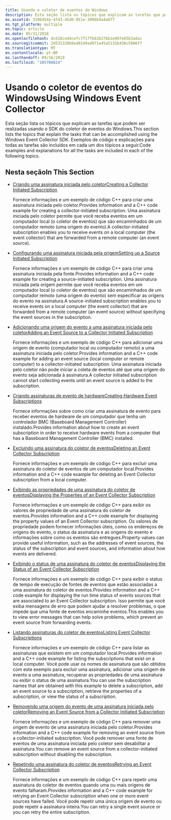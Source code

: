 ```yaml
---
title: Usando o coletor de eventos do Windows
description: Esta seção lista os tópicos que explicam as tarefas que podem ser realizadas usando o SDK do coletor de eventos do Windows. Exemplos de código e explicações para todas as tarefas são incluídos em cada um dos tópicos a seguir.
ms.assetid: 3396454a-4f43-45d0-951e-3096b9a4a077
ms.tgt_platform: multiple
ms.topic: article
ms.date: 05/31/2018
ms.openlocfilehash: dc618ced4cefc7f17fb63b27bb1e097e65b3adac
ms.sourcegitcommit: 2d531328b6ed82d4ad971a45a5131b430c5866f7
ms.translationtype: MT
ms.contentlocale: pt-BR
ms.lasthandoff: 09/16/2019
ms.locfileid: "105788824"
---
```

# <a name="using-windows-event-collector"></a><span data-ttu-id="70a1f-104">Usando o coletor de eventos do Windows</span><span class="sxs-lookup"><span data-stu-id="70a1f-104">Using Windows Event Collector</span></span>

<span data-ttu-id="70a1f-105">Esta seção lista os tópicos que explicam as tarefas que podem ser realizadas usando o SDK do coletor de eventos do Windows.</span><span class="sxs-lookup"><span data-stu-id="70a1f-105">This section lists the topics that explain the tasks that can be accomplished using the Windows Event Collector SDK.</span></span> <span data-ttu-id="70a1f-106">Exemplos de código e explicações para todas as tarefas são incluídos em cada um dos tópicos a seguir.</span><span class="sxs-lookup"><span data-stu-id="70a1f-106">Code examples and explanations for all the tasks are included in each of the following topics.</span></span>

## <a name="in-this-section"></a><span data-ttu-id="70a1f-107">Nesta seção</span><span class="sxs-lookup"><span data-stu-id="70a1f-107">In This Section</span></span>

-   [<span data-ttu-id="70a1f-108">Criando uma assinatura iniciada pelo coletor</span><span class="sxs-lookup"><span data-stu-id="70a1f-108">Creating a Collector Initiated Subscription</span></span>](creating-an-event-collector-subscription.md)

    <span data-ttu-id="70a1f-109">Fornece informações e um exemplo de código C++ para criar uma assinatura iniciada pelo coletor.</span><span class="sxs-lookup"><span data-stu-id="70a1f-109">Provides information and a C++ code example for creating a collector-initiated subscription.</span></span> <span data-ttu-id="70a1f-110">Uma assinatura iniciada pelo coletor permite que você receba eventos em um computador local (o coletor de eventos) que são encaminhados de um computador remoto (uma origem do evento).</span><span class="sxs-lookup"><span data-stu-id="70a1f-110">A collector-initiated subscription enables you to receive events on a local computer (the event collector) that are forwarded from a remote computer (an event source).</span></span>

-   [<span data-ttu-id="70a1f-111">Configurando uma assinatura iniciada pela origem</span><span class="sxs-lookup"><span data-stu-id="70a1f-111">Setting up a Source Initiated Subscription</span></span>](setting-up-a-source-initiated-subscription.md)

    <span data-ttu-id="70a1f-112">Fornece informações e um exemplo de código C++ para criar uma assinatura iniciada pela fonte.</span><span class="sxs-lookup"><span data-stu-id="70a1f-112">Provides information and a C++ code example for creating a source-initiated subscription.</span></span> <span data-ttu-id="70a1f-113">Uma assinatura iniciada pela origem permite que você receba eventos em um computador local (o coletor de eventos) que são encaminhados de um computador remoto (uma origem do evento) sem especificar as origens do evento na assinatura.</span><span class="sxs-lookup"><span data-stu-id="70a1f-113">A source-initiated subscription enables you to receive events on a local computer (the event collector) that are forwarded from a remote computer (an event source) without specifying the event sources in the subscription.</span></span>

-   [<span data-ttu-id="70a1f-114">Adicionando uma origem do evento a uma assinatura iniciada pelo coletor</span><span class="sxs-lookup"><span data-stu-id="70a1f-114">Adding an Event Source to a Collector Initiated Subscription</span></span>](adding-an-event-source-to-an-event-collector-subscription.md)

    <span data-ttu-id="70a1f-115">Fornece informações e um exemplo de código C++ para adicionar uma origem de evento (computador local ou computador remoto) a uma assinatura iniciada pelo coletor.</span><span class="sxs-lookup"><span data-stu-id="70a1f-115">Provides information and a C++ code example for adding an event source (local computer or remote computer) to a collector-initiated subscription.</span></span> <span data-ttu-id="70a1f-116">Uma assinatura iniciada pelo coletor não pode iniciar a coleta de eventos até que uma origem do evento seja adicionada à assinatura.</span><span class="sxs-lookup"><span data-stu-id="70a1f-116">A collector initiated subscription cannot start collecting events until an event source is added to the subscription.</span></span>

-   [<span data-ttu-id="70a1f-117">Criando assinaturas de evento de hardware</span><span class="sxs-lookup"><span data-stu-id="70a1f-117">Creating Hardware Event Subscriptions</span></span>](creating-hardware-event-subscriptions.md)

    <span data-ttu-id="70a1f-118">Fornece informações sobre como criar uma assinatura de evento para receber eventos de hardware de um computador que tenha um controlador BMC (Baseboard Management Controller) instalado.</span><span class="sxs-lookup"><span data-stu-id="70a1f-118">Provides information about how to create an event subscription in order to receive hardware events from a computer that has a Baseboard Management Controller (BMC) installed.</span></span>

-   [<span data-ttu-id="70a1f-119">Excluindo uma assinatura do coletor de eventos</span><span class="sxs-lookup"><span data-stu-id="70a1f-119">Deleting an Event Collector Subscription</span></span>](deleting-an-event-collector-subscription.md)

    <span data-ttu-id="70a1f-120">Fornece informações e um exemplo de código C++ para excluir uma assinatura do coletor de eventos de um computador local.</span><span class="sxs-lookup"><span data-stu-id="70a1f-120">Provides information and a C++ code example for deleting an Event Collector subscription from a local computer.</span></span>

-   [<span data-ttu-id="70a1f-121">Exibindo as propriedades de uma assinatura do coletor de eventos</span><span class="sxs-lookup"><span data-stu-id="70a1f-121">Displaying the Properties of an Event Collector Subscription</span></span>](displaying-the-properties-of-an-event-collector-subscription.md)

    <span data-ttu-id="70a1f-122">Fornece informações e um exemplo de código C++ para exibir os valores de propriedade de uma assinatura do coletor de eventos.</span><span class="sxs-lookup"><span data-stu-id="70a1f-122">Provides information and a C++ code example for displaying the property values of an Event Collector subscription.</span></span> <span data-ttu-id="70a1f-123">Os valores de propriedade podem fornecer informações úteis, como os endereços de origens do evento, o status da assinatura e as origens do evento e informações sobre como os eventos são entregues.</span><span class="sxs-lookup"><span data-stu-id="70a1f-123">Property values can provide useful information, such as the addresses of event sources, the status of the subscription and event sources, and information about how events are delivered.</span></span>

-   [<span data-ttu-id="70a1f-124">Exibindo o status de uma assinatura do coletor de eventos</span><span class="sxs-lookup"><span data-stu-id="70a1f-124">Displaying the Status of an Event Collector Subscription</span></span>](displaying-the-status-of-an-event-collector-subscription.md)

    <span data-ttu-id="70a1f-125">Fornece informações e um exemplo de código C++ para exibir o status de tempo de execução de fontes de eventos que estão associadas a uma assinatura do coletor de eventos.</span><span class="sxs-lookup"><span data-stu-id="70a1f-125">Provides information and a C++ code example for displaying the run time status of events sources that are associated to an Event Collector subscription.</span></span> <span data-ttu-id="70a1f-126">Isso permite que você exiba mensagens de erro que podem ajudar a resolver problemas, o que impede que uma fonte de eventos encaminhe eventos.</span><span class="sxs-lookup"><span data-stu-id="70a1f-126">This enables you to view error messages that can help solve problems, which prevent an event source from forwarding events.</span></span>

-   [<span data-ttu-id="70a1f-127">Listando assinaturas do coletor de eventos</span><span class="sxs-lookup"><span data-stu-id="70a1f-127">Listing Event Collector Subscriptions</span></span>](listing-event-collector-subscriptions.md)

    <span data-ttu-id="70a1f-128">Fornece informações e um exemplo de código C++ para listar as assinaturas que existem em um computador local.</span><span class="sxs-lookup"><span data-stu-id="70a1f-128">Provides information and a C++ code example for listing the subscriptions that exist on a local computer.</span></span> <span data-ttu-id="70a1f-129">Você pode usar os nomes de assinatura que são obtidos com este exemplo para excluir uma assinatura, adicionar uma origem de evento a uma assinatura, recuperar as propriedades de uma assinatura ou exibir o status de uma assinatura.</span><span class="sxs-lookup"><span data-stu-id="70a1f-129">You can use the subscription names that are obtained with this example to delete a subscription, add an event source to a subscription, retrieve the properties of a subscription, or view the status of a subscription.</span></span>

-   [<span data-ttu-id="70a1f-130">Removendo uma origem do evento de uma assinatura iniciada pelo coletor</span><span class="sxs-lookup"><span data-stu-id="70a1f-130">Removing an Event Source from a Collector Initiated Subscription</span></span>](removing-an-event-source-from-an-event-collector-subscription.md)

    <span data-ttu-id="70a1f-131">Fornece informações e um exemplo de código C++ para remover uma origem de evento de uma assinatura iniciada pelo coletor.</span><span class="sxs-lookup"><span data-stu-id="70a1f-131">Provides information and a C++ code example for removing an event source from a collector-initiated subscription.</span></span> <span data-ttu-id="70a1f-132">Você pode remover uma fonte de eventos de uma assinatura iniciada pelo coletor sem desabilitar a assinatura.</span><span class="sxs-lookup"><span data-stu-id="70a1f-132">You can remove an event source from a collector-initiated subscription without disabling the subscription.</span></span>

-   [<span data-ttu-id="70a1f-133">Repetindo uma assinatura do coletor de eventos</span><span class="sxs-lookup"><span data-stu-id="70a1f-133">Retrying an Event Collector Subscription</span></span>](retrying-an-event-collector-subscription.md)

    <span data-ttu-id="70a1f-134">Fornece informações e um exemplo de código C++ para repetir uma assinatura do coletor de eventos quando uma ou mais origens de evento falharam.</span><span class="sxs-lookup"><span data-stu-id="70a1f-134">Provides information and a C++ code example for retrying an Event Collector subscription when one or more event sources have failed.</span></span> <span data-ttu-id="70a1f-135">Você pode repetir uma única origem de evento ou pode repetir a assinatura inteira.</span><span class="sxs-lookup"><span data-stu-id="70a1f-135">You can retry a single event source or you can retry the entire subscription.</span></span>

 

 




